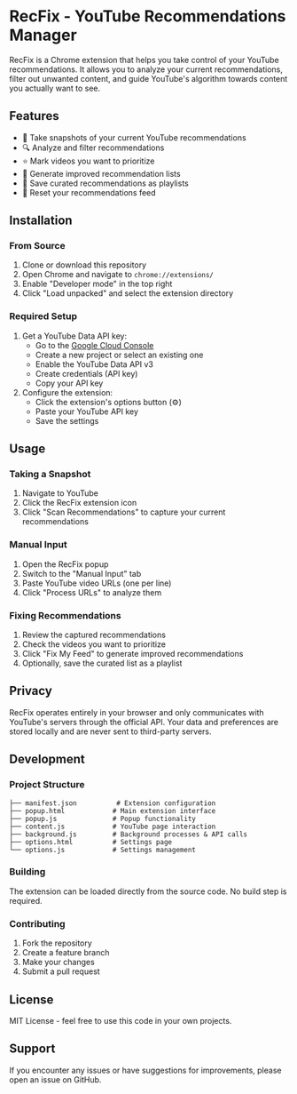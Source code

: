 # RecFix - YouTube Recommendations Manager

RecFix is a Chrome extension that helps you take control of your YouTube recommendations. It allows you to analyze your current recommendations, filter out unwanted content, and guide YouTube's algorithm towards content you actually want to see.

## Features

- 📸 Take snapshots of your current YouTube recommendations
- 🔍 Analyze and filter recommendations
- ⭐ Mark videos you want to prioritize
- 🎯 Generate improved recommendation lists
- 💾 Save curated recommendations as playlists
- 🔄 Reset your recommendations feed

## Installation

### From Source
1. Clone or download this repository
2. Open Chrome and navigate to `chrome://extensions/`
3. Enable "Developer mode" in the top right
4. Click "Load unpacked" and select the extension directory

### Required Setup
1. Get a YouTube Data API key:
   - Go to the [Google Cloud Console](https://console.cloud.google.com/)
   - Create a new project or select an existing one
   - Enable the YouTube Data API v3
   - Create credentials (API key)
   - Copy your API key
2. Configure the extension:
   - Click the extension's options button (⚙️)
   - Paste your YouTube API key
   - Save the settings

## Usage

### Taking a Snapshot
1. Navigate to YouTube
2. Click the RecFix extension icon
3. Click "Scan Recommendations" to capture your current recommendations

### Manual Input
1. Open the RecFix popup
2. Switch to the "Manual Input" tab
3. Paste YouTube video URLs (one per line)
4. Click "Process URLs" to analyze them

### Fixing Recommendations
1. Review the captured recommendations
2. Check the videos you want to prioritize
3. Click "Fix My Feed" to generate improved recommendations
4. Optionally, save the curated list as a playlist

## Privacy

RecFix operates entirely in your browser and only communicates with YouTube's servers through the official API. Your data and preferences are stored locally and are never sent to third-party servers.

## Development

### Project Structure
```
├── manifest.json          # Extension configuration
├── popup.html            # Main extension interface
├── popup.js              # Popup functionality
├── content.js            # YouTube page interaction
├── background.js         # Background processes & API calls
├── options.html          # Settings page
└── options.js            # Settings management
```

### Building
The extension can be loaded directly from the source code. No build step is required.

### Contributing
1. Fork the repository
2. Create a feature branch
3. Make your changes
4. Submit a pull request

## License

MIT License - feel free to use this code in your own projects.

## Support

If you encounter any issues or have suggestions for improvements, please open an issue on GitHub. 